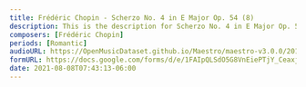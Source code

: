 ```yaml
---
title: Frédéric Chopin - Scherzo No. 4 in E Major Op. 54 (8)
description: This is the description for Scherzo No. 4 in E Major Op. 54 by Frédéric Chopin
composers: [Frédéric Chopin]
periods: [Romantic]
audioURL: https://OpenMusicDataset.github.io/Maestro/maestro-v3.0.0/2017/MIDI-Unprocessed_041_PIANO041_MID--AUDIO-split_07-06-17_Piano-e_1-01_wav--4.midi
formURL: https://docs.google.com/forms/d/e/1FAIpQLSdO5G8VnEiePTjY_CeaxjQGBWqszmNXwxM6xsVZ1X4V1MmiTg/viewform
date: 2021-08-08T07:43:13-06:00
---
```


